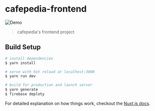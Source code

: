 # cafepedia-frontend

![Demo](https://raw.githubusercontent.com/wiki/hatsu38/cafepedia-frontend/img/cafepedia-readme.gif)

> cafepedia's frontend project

## Build Setup

``` bash
# install dependencies
$ yarn install

# serve with hot reload at localhost:3000
$ yarn run dev

# build for production and launch server
$ yarn generate
$ firebase deploty
```

For detailed explanation on how things work, checkout the [Nuxt.js docs](https://github.com/nuxt/nuxt.js).

